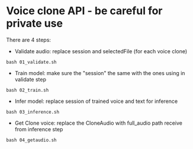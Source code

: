 # Voice clone API - be careful for private use

There are 4 steps:

- Validate audio: replace session and selectedFile (for each voice clone)

```bash 01_validate.sh```

- Train model: make sure the "session" the same with the ones using in validate step 

```bash 02_train.sh```

- Infer model: replace session of trained voice and text for inference

```bash 03_inference.sh```

- Get Clone voice: replace the CloneAudio with full_audio path receive from inference step

```bash 04_getaudio.sh```